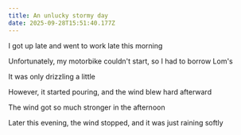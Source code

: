 ```yaml
---
title: An unlucky stormy day
date: 2025-09-28T15:51:40.177Z
---
```


I got up late and went to work late this morning

Unfortunately, my motorbike couldn't start, so I had to borrow Lom's

It was only drizzling a little

However, it started pouring, and the wind blew hard afterward

The wind got so much stronger in the afternoon

Later this evening, the wind stopped, and it was just raining softly
